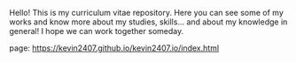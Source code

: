 Hello! This is my curriculum vitae repository. Here you can see some of my works and know more about my studies, skills... and about my knowledge in general! 
I hope we can work together someday.

page: https://kevin2407.github.io/kevin2407.io/index.html
